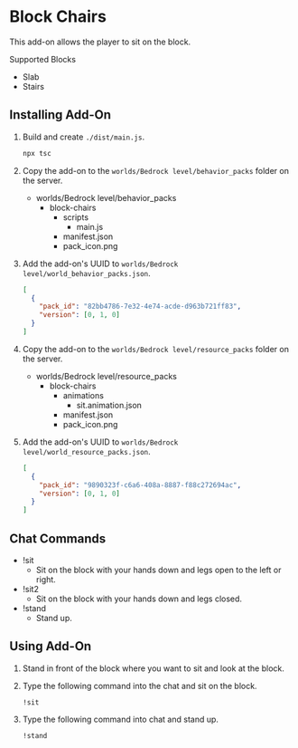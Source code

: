 # Block Chairs

This add-on allows the player to sit on the block.

Supported Blocks

- Slab
- Stairs

## Installing Add-On

1. Build and create `./dist/main.js`.

   ```bash
   npx tsc
   ```

1. Copy the add-on to the `worlds/Bedrock level/behavior_packs` folder on the server.

   - worlds/Bedrock level/behavior_packs
     - block-chairs
       - scripts
         - main.js
       - manifest.json
       - pack_icon.png

1. Add the add-on's UUID to `worlds/Bedrock level/world_behavior_packs.json`.

   ```json
   [
     {
       "pack_id": "82bb4786-7e32-4e74-acde-d963b721ff83",
       "version": [0, 1, 0]
     }
   ]
   ```

1. Copy the add-on to the `worlds/Bedrock level/resource_packs` folder on the server.

   - worlds/Bedrock level/resource_packs
     - block-chairs
       - animations
         - sit.animation.json
       - manifest.json
       - pack_icon.png

1. Add the add-on's UUID to `worlds/Bedrock level/world_resource_packs.json`.

   ```json
   [
     {
       "pack_id": "9890323f-c6a6-408a-8887-f88c272694ac",
       "version": [0, 1, 0]
     }
   ]
   ```

## Chat Commands

- !sit
  - Sit on the block with your hands down and legs open to the left or right.
- !sit2
  - Sit on the block with your hands down and legs closed.
- !stand
  - Stand up.

## Using Add-On

1. Stand in front of the block where you want to sit and look at the block.

1. Type the following command into the chat and sit on the block.

   ```
   !sit
   ```

1. Type the following command into chat and stand up.

   ```
   !stand
   ```
